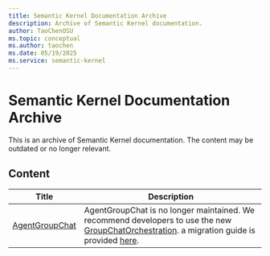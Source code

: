 ```yaml
---
title: Semantic Kernel Documentation Archive
description: Archive of Semantic Kernel documentation.
author: TaoChenOSU
ms.topic: conceptual
ms.author: taochen
ms.date: 05/19/2025
ms.service: semantic-kernel
---
```


# Semantic Kernel Documentation Archive

This is an archive of Semantic Kernel documentation. The content may be outdated or no longer relevant.

## Content

| Title | Description |
| --- | --- |
| [AgentGroupChat](./agent-chat.md) | AgentGroupChat is no longer maintained. We recommend developers to use the new [GroupChatOrchestration](../../Frameworks/agent/agent-orchestration/group-chat.md). a migration guide is provided [here](../migration/group-chat-orchestration-migration-guide.md).|
